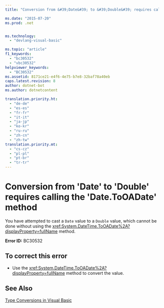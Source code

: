 ```yaml
---
title: "Conversion from &#39;Date&#39; to &#39;Double&#39; requires calling the &#39;Date.ToOADate&#39; method | Microsoft Docs"

ms.date: "2015-07-20"
ms.prod: .net


ms.technology: 
  - "devlang-visual-basic"

ms.topic: "article"
f1_keywords: 
  - "bc30532"
  - "vbc30532"
helpviewer_keywords: 
  - "BC30532"
ms.assetid: 8171ce21-e4f6-4e75-b7e8-32baf78a40eb
caps.latest.revision: 8
author: dotnet-bot
ms.author: dotnetcontent

translation.priority.ht: 
  - "de-de"
  - "es-es"
  - "fr-fr"
  - "it-it"
  - "ja-jp"
  - "ko-kr"
  - "ru-ru"
  - "zh-cn"
  - "zh-tw"
translation.priority.mt: 
  - "cs-cz"
  - "pl-pl"
  - "pt-br"
  - "tr-tr"
---
```

# Conversion from &#39;Date&#39; to &#39;Double&#39; requires calling the &#39;Date.ToOADate&#39; method
You have attempted to cast a `Date` value to a `Double` value, which cannot be done without using the <xref:System.DateTime.ToOADate%2A?displayProperty=fullName> method.  
  
 **Error ID:** BC30532  
  
## To correct this error  
  
-   Use the <xref:System.DateTime.ToOADate%2A?displayProperty=fullName> method to convert the value.  
  
## See Also  
 [Type Conversions in Visual Basic](../../visual-basic/programming-guide/language-features/data-types/type-conversions.md)